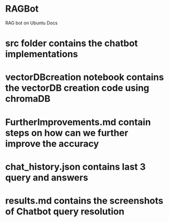 # RAGBot
RAG bot on Ubuntu Docs

# src folder contains the chatbot implementations
# vectorDBcreation notebook contains the vectorDB creation code using chromaDB
# FurtherImprovements.md contain steps on how can we further improve the accuracy
# chat_history.json contains last 3 query and answers
# results.md contains the screenshots of Chatbot query resolution
